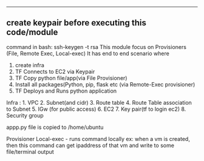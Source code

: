  -------------
 create keypair before executing this code/module
---------------------------------
 command in bash: ssh-keygen -t rsa
This module focus on Provisioners (File, Remote Exec, Local-exec)
It has end to end scenario where 
1. create infra
2. TF Connects to EC2 via Keypair
3. TF Copy python file/app(via File Provisioner) 
4. Install all packages(Python, pip, flask etc (via Remote-Exec provisioner)
5. TF Deploys and Runs python application 

Infra : 
    1. VPC
    2. Subnet(and cidr)
    3. Route table
    4. Route Table association to Subnet
    5. IGw (for public access)
    6. EC2
    7. Key pair(tf to login ec2)
    8. Security group

appp.py file is copied to /home/ubuntu

Provisioner  Local-exec - runs command locally 
 ex: when a vm is created, then this command can get ipaddress of that vm and write to some file/terminal output

